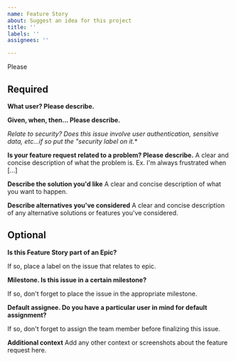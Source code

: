 ```yaml
---
name: Feature Story
about: Suggest an idea for this project
title: ''
labels: ''
assignees: ''

---
```


Please

## Required

**What user? Please describe.**

**Given, when, then... Please describe.**

**Relate to security? Does this issue involve user authentication, sensitive data, etc...if so put the "security* label on it.**


**Is your feature request related to a problem? Please describe.**
A clear and concise description of what the problem is. Ex. I'm always frustrated when [...]

**Describe the solution you'd like**
A clear and concise description of what you want to happen.

**Describe alternatives you've considered**
A clear and concise description of any alternative solutions or features you've considered.

## Optional

**Is this Feature Story part of an Epic?**

If so, place a label on the issue that relates to epic.

**Milestone. Is this issue in a certain milestone?**

If so, don't forget to place the issue in the appropriate milestone.

**Default assignee. Do you have a particular user in mind for default assignment?**

If so, don't forget to assign the team member before finalizing this issue.



**Additional context**
Add any other context or screenshots about the feature request here.
